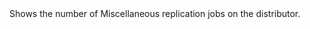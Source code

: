 <?xml version="1.0" encoding="utf-8"?>
<!DOCTYPE concept PUBLIC "-//OASIS//DTD DITA Concept//EN" "../dtd/technicalContent/dtd/concept.dtd">
<concept id="Home.btnMiscellaneousAgents" xml:lang="en-us">
<title>Miscellaneous jobs</title>
<shortdesc>Shows the number of Miscellaneous replication jobs on the distributor.</shortdesc>
<conbody>
</conbody>
</concept>